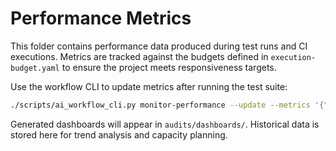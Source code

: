 # Performance Metrics

This folder contains performance data produced during test runs and CI
executions. Metrics are tracked against the budgets defined in
`execution-budget.yaml` to ensure the project meets responsiveness targets.

Use the workflow CLI to update metrics after running the test suite:

```bash
./scripts/ai_workflow_cli.py monitor-performance --update --metrics '{"test_count": 0}'
```

Generated dashboards will appear in `audits/dashboards/`. Historical data is
stored here for trend analysis and capacity planning.
